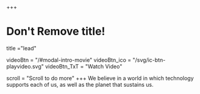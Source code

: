 +++
# Don't Remove title!
title ="lead"

videoBtn = "/#modal-intro-movie"
videoBtn_ico = "/svg/ic-btn-playvideo.svg"
videoBtn_TxT = "Watch Video"

scroll = "Scroll to do more"
+++
We believe in a world in which technology supports each of us, as well as the planet that sustains us.